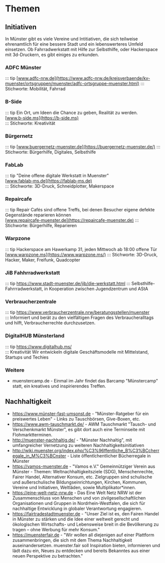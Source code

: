 

# Themen 

## Initiativen

In Münster gibt es viele Vereine und Intitiativen, die sich teilweise ehrenamtlich für eine bessere Stadt und ein lebenswerteres Umfeld einsetzen. Ob Fahrradwerkstatt mit Hilfe zur Selbsthilfe, oder Hackerspace mit 3d-Druckern, es gibt einiges zu erkunden.  

### ADFC Münster
::: tip
[www.adfc-nrw.de](https://www.adfc-nrw.de/kreisverbaende/kv-muenster/ortsgruppen/muenster/adfc-ortsgruppe-muenster.html)
:::
Stichworte: Mobilität, Fahrrad

### B-Side	
::: tip
Ein Ort, um Ideen die Chance zu geben, Realität zu werden.\
[www.b-side.ms](https://b-side.ms)	
:::
Stichworte: Kreativität

### Bürgernetz	
::: tip
[www.buergernetz-muenster.de](https://buergernetz-muenster.de/)
:::
Stichworte: Bürgerhilfe, Digitales, Selbsthilfe	

### FabLab	
::: tip
"Deine offene digitale Werkstatt in Muenster"\
[www.fablab-ms.de](https://fablab-ms.de)		
::: 
Stichworte: 3D-Druck, Schneidplotter, Makerspace

### Repaircafe
::: tip
Repair Cafés sind offene Treffs, bei denen Besucher eigene defekte Gegenstände reparieren können\
[www.repaircafe-muenster.de](https://repaircafe-muenster.de)
::: 
Stichworte: Bürgerhilfe, Reparieren

### Warpzone			
::: tip
Hackerspace am Hawerkamp 31, jeden Mittwoch ab 18:00 offene Tür\
[www.warpzone.ms](https://www.warpzone.ms/)
:::
Stichworte: 3D-Druck, Hacker, Maker, Freifunk, Quadcopter

### JiB Fahhrradwerkstatt	
::: tip
https://www.stadt-muenster.de/jib/die-werkstatt.html
:::	
Selbsthilfe-Fahrrradwerkstatt, in Kooperation zwischen Jugendzentrum und AStA

### Verbraucherzentrale	
::: tip
https://www.verbraucherzentrale.nrw/beratungsstellen/muenster		
:::
Informiert und berät zu den vielfältigen Fragen des Verbraucheralltags und hilft, Verbraucherrechte durchzusetzen.

### DigitalHUB Münsterland
::: tip
https://www.digitalhub.ms/		
:::
Kreativität	Wir entwickeln digitale Geschäftsmodelle mit Mittelstand, Startups und Techies


### Weitere
 
 * muenstercamp.de - Einmal im Jahr findet das Barcamp "Münstercamp" statt, ein kreatives und inspirierendes Treffen.


## Nachhaltigkeit

 * https://www.münster-fast-umsonst.de - "Münster-Ratgeber für ein preiswertes Leben" - Links zu Tauschbörsen, Give-Boxen, etc.
 * https://www.awm-tauschmarkt.de/ - AWM Tauschmarkt "Tausch- und Verschenkmarkt Münster", es gibt dort auch eine Terminseite mit Flohmarktterminen.
 * http://muenster-nachhaltig.de/ - "Münster Nachhaltig", mit umfangreicher Vernetzung zu weiteren Nachhaltigkeitsinitiativen
 * http://wiki.muenster.org/index.php/%C3%96ffentliche_B%C3%BCcherregale_in_M%C3%BCnster - Liste öffentlchentlicher Bücherregale in Münster
 * https://vamos-muenster.de - "Vamos e.V." Gemeinnütziger Verein aus Münster - Themen: Weltnachhaltigkeitsziele (SDG), Menschenrechte, Fairer Handel, Alternativer Konsum, etc. Zielgruppen sind schulische und außerschulische Bildungseinrichtungen, Kirchen, Kommunen, Vereine und Initiativen, Weltläden, sowie Multiplikator*innen.
 * https://eine-welt-netz-nrw.de - Das Eine Welt Netz NRW ist der Zusammenschluss von Menschen und von zivilgesellschaftlichen Organisationen und Gruppen in Nordrhein-Westfalen, die sich für nachhaltige Entwicklung in globaler Verantwortung engagieren. 
 * https://fairtradestadtmuenster.de - "Unser Ziel ist es, den Fairen Handel in Münster zu stärken und die Idee einer weltweit gerecht und ökologischen Wirtschafts- und Lebensweise breit in die Bevölkerung zu tragen – ohne Werbung für mehr Konsum." 
 * https://muensterfair.de - "Wir wollen all diejenigen auf einer Plattform zusammenbringen, die sich mit dem Thema Nachhaltigkeit auseinandersetzen. muenster.fair soll Inspiration bieten, informieren und lädt dazu ein, Neues zu entdecken und bereits Bekanntes aus einer neuen Perspektive zu betrachten."


